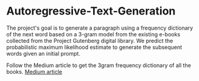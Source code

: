 # Autoregressive-Text-Generation
The project's goal is to generate a paragraph using a frequency dictionary of the next word based on a 3-gram model from the existing e-books collected from the Project Gutenberg digital library. We predict the probabilistic maximum likelihood estimate to generate the subsequent words given an initial prompt.

Follow the Medium article to get the 3gram frequency dictionary of all the books.
<a href = "https://medium.com/@arpanchatterjee/autoregressive-text-generation-from-e-books-based-on-probabilistic-modelling-b5dcd63e4070">Medium article</a>
